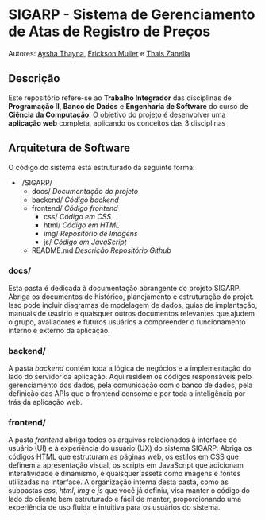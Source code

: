 # SIGARP - Sistema de Gerenciamento de Atas de Registro de Preços
Autores: [Aysha Thayna](https://github.com/Ayshathayna), [Erickson Muller](https://github.com/erickson-cc) e [Thais Zanella](https://github.com/thaiszanella)

## Descrição

Este repositório refere-se ao **Trabalho Integrador** das disciplinas de **Programação II**, **Banco de Dados** e **Engenharia de Software** do curso de **Ciência da Computação**. O objetivo do projeto é desenvolver uma **aplicação web** completa, aplicando os conceitos das 3 disciplinas

## Arquitetura de Software

O código do sistema está estruturado da seguinte forma:

- ./SIGARP/
  - docs/ *Documentação do projeto*
  - backend/ *Código backend*
  - frontend/ *Código frontend*
    - css/ *Código em CSS*
    - html/ *Código em HTML*
    - img/ *Repositório de Imagens*
    - js/ *Código em JavaScript*
  - README.md *Descrição Repositório Github* 



### docs/
Esta pasta é dedicada à documentação abrangente do projeto SIGARP. Abriga os documentos de histórico, planejamento e estruturação do projet. Isso pode incluir diagramas de modelagem de dados, guias de implantação, manuais de usuário e quaisquer outros documentos relevantes que ajudem o grupo, avaliadores e futuros usuários a compreender o funcionamento interno e externo da aplicação.

### backend/
A pasta _backend_ contém toda a lógica de negócios e a implementação do lado do servidor da aplicação. Aqui residem os códigos responsáveis pelo gerenciamento dos dados, pela comunicação com o banco de dados, pela definição das APIs que o frontend consome e por toda a inteligência por trás da aplicação web.

### frontend/
A pasta _frontend_ abriga todos os arquivos relacionados à interface do usuário (UI) e à experiência do usuário (UX) do sistema SIGARP. Abriga os códigos HTML que estruturam as páginas web, os estilos em CSS que definem a apresentação visual, os scripts em JavaScript que adicionam interatividade e dinamismo, e quaisquer assets como imagens e fontes utilizadas na interface. A organização interna desta pasta, como as subpastas _css_, _html_, _img_ e _js_ que você já definiu, visa manter o código do lado do cliente bem estruturado e fácil de manter, proporcionando uma experiência de uso fluida e intuitiva para os usuários do sistema.
